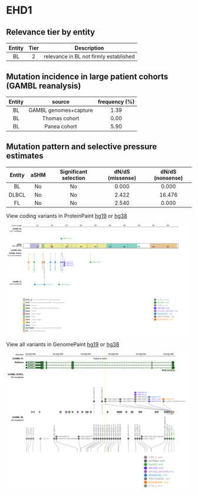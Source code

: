 # EHD1

## Relevance tier by entity

|Entity|Tier|Description                           |
|:------:|:----:|--------------------------------------|
|BL    |2   |relevance in BL not firmly established|

## Mutation incidence in large patient cohorts (GAMBL reanalysis)

|Entity|source               |frequency (%)|
|:------:|:---------------------:|:-------------:|
|BL    |GAMBL genomes+capture|1.39         |
|BL    |Thomas cohort        |0.00         |
|BL    |Panea cohort         |5.90         |

## Mutation pattern and selective pressure estimates

|Entity|aSHM|Significant selection|dN/dS (missense)|dN/dS (nonsense)|
|:------:|:----:|:---------------------:|:----------------:|:----------------:|
|BL    |No  |No                   |0.000           | 0.000          |
|DLBCL |No  |No                   |2.422           |16.476          |
|FL    |No  |No                   |2.540           | 0.000          |



View coding variants in ProteinPaint [hg19](https://morinlab.github.io/LLMPP/GAMBL/EHD1_protein.html)  or [hg38](https://morinlab.github.io/LLMPP/GAMBL/EHD1_protein_hg38.html)

![image](images/proteinpaint/EHD1_NM_006795.svg)

View all variants in GenomePaint [hg19](https://morinlab.github.io/LLMPP/GAMBL/EHD1.html)  or [hg38](https://morinlab.github.io/LLMPP/GAMBL/EHD1_hg38.html)

![image](images/proteinpaint/EHD1.svg)
